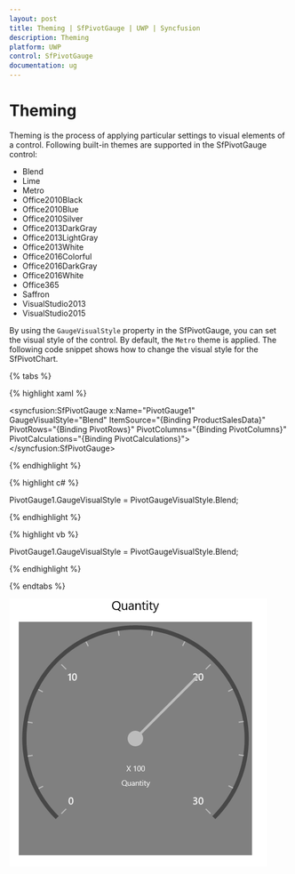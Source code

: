 ```yaml
---
layout: post
title: Theming | SfPivotGauge | UWP | Syncfusion
description: Theming
platform: UWP
control: SfPivotGauge
documentation: ug
---
```


# Theming

Theming is the process of applying particular settings to visual elements of a control. Following built-in themes are supported in the SfPivotGauge control:

* Blend
* Lime
* Metro
* Office2010Black
* Office2010Blue
* Office2010Silver
* Office2013DarkGray
* Office2013LightGray
* Office2013White
* Office2016Colorful
* Office2016DarkGray
* Office2016White
* Office365
* Saffron
* VisualStudio2013
* VisualStudio2015

By using the `GaugeVisualStyle` property in the SfPivotGauge, you can set the visual style of the control. By default, the `Metro` theme is applied. The following code snippet shows how to change the visual style for the SfPivotChart.

{% tabs %}

{% highlight xaml %}

<syncfusion:SfPivotGauge x:Name="PivotGauge1" GaugeVisualStyle="Blend"
                         ItemSource="{Binding ProductSalesData}" PivotRows="{Binding PivotRows}"
                         PivotColumns="{Binding PivotColumns}" PivotCalculations="{Binding PivotCalculations}">
</syncfusion:SfPivotGauge>

{% endhighlight %}

{% highlight c# %}

PivotGauge1.GaugeVisualStyle = PivotGaugeVisualStyle.Blend;

{% endhighlight %}

{% highlight vb %}

PivotGauge1.GaugeVisualStyle = PivotGaugeVisualStyle.Blend;

{% endhighlight %}

{% endtabs %}

![](Theming_images/Theming-blend.png)